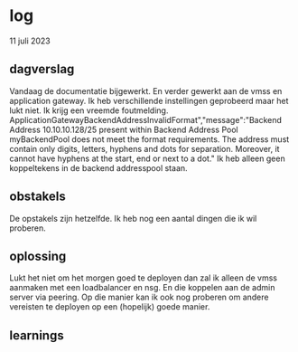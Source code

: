 # log  
11 juli 2023


## dagverslag
Vandaag de documentatie bijgewerkt. En verder gewerkt aan de vmss en application gateway. Ik heb verschillende instellingen geprobeerd maar het lukt niet. Ik krijg een vreemde foutmelding. ApplicationGatewayBackendAddressInvalidFormat","message":"Backend Address 10.10.10.128/25 present 
within Backend Address Pool myBackendPool does not meet the format requirements. The address must contain only digits, letters, hyphens and dots for separation. Moreover, it cannot have hyphens at the start, end or next to a dot." Ik heb alleen geen koppeltekens in de backend addresspool staan. 


## obstakels  
De opstakels zijn hetzelfde. Ik heb nog een aantal dingen die ik wil proberen. 



## oplossing  
Lukt het niet om het morgen goed te deployen dan zal ik alleen de vmss aanmaken met een loadbalancer en nsg. En die koppelen aan de admin server via peering. Op die manier kan ik ook nog proberen om andere vereisten te deployen op een (hopelijk) goede manier.  



## learnings
